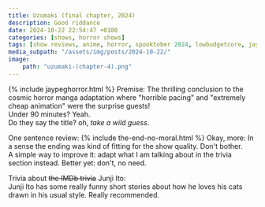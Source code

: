 ```yaml
---
title: Uzumaki (final chapter, 2024)
description: Good riddance
date: 2024-10-22 22:54:47 +0100
categories: [shows, horror shows]
tags: [show reviews, anime, horror, spooktober 2024, lowbudgetcore, jaypeg horror, they say the title]
media_subpath: "/assets/img/posts/2024-10-22/"
image:
    path: "uzumaki-(chapter-4).png"
---
```

{% include jaypeghorror.html %}
<span class="reviewsection">Premise:</span> The thrilling conclusion to the cosmic horror manga adaptation where "horrible pacing" and "extremely cheap animation" were the surprise guests!<br/>
<span class="reviewsection">Under 90 minutes?</span> Yeah.<br/>
<span class="reviewsection">Do they say the title?</span> oh, *take a wild guess*.

<span class="reviewsection">One sentence review:</span>
{% include the-end-no-moral.html %}
<span class="reviewsection">Okay, more:</span> In a sense the ending was kind of fitting for the show quality. Don't bother.<br/>
<span class="reviewsection">A simple way to improve it:</span> adapt what I am talking about in the trivia section instead. Better yet: don't, no need.

<span class="reviewsection">Trivia about ~~the IMDb trivia~~ Junji Ito:</span><br/>
Junji Ito has some really funny short stories about how he loves his cats drawn in his usual style. Really recommended.